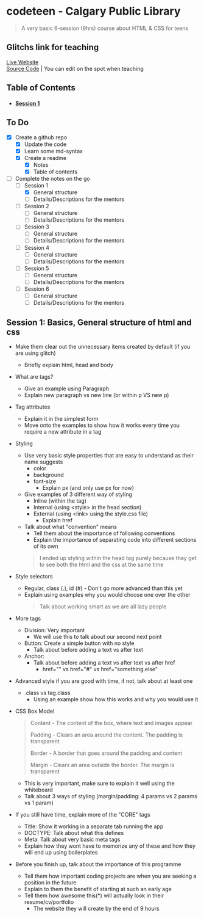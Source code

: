 # codeteen - Calgary Public Library
> A very basic 6-session (9hrs) course about HTML &amp; CSS for teens

## Glitchs link for teaching
[Live Website](https://quick-jitterbug.glitch.me)  
[Source Code](https://glitch.com/~quick-jitterbug) | You can edit on the spot when teaching

## Table of Contents  
- #### [Session 1](#session-1-basics-general-structure-of-html-and-css)  


## To Do
- [x] Create a github repo
	-  [x] Update the code
	-  [x] Learn some md-syntax
	-  [x] Create a readme
		-  [x] Notes
		-  [x] Table of contents
- [ ] Complete the notes on the go
	- [ ] Session 1
		-  [x] General structure
		-  [ ] Details/Descriptions for the mentors
	- [ ] Session 2
		-  [ ] General structure
		-  [ ] Details/Descriptions for the mentors
	- [ ] Session 3
		-  [ ] General structure
		-  [ ] Details/Descriptions for the mentors
	- [ ] Session 4
		-  [ ] General structure
		-  [ ] Details/Descriptions for the mentors
	- [ ] Session 5
		-  [ ] General structure
		-  [ ] Details/Descriptions for the mentors
	- [ ] Session 6
		-  [ ] General structure
		-  [ ] Details/Descriptions for the mentors

## Session 1: Basics, General structure of html and css
- Make them clear out the unnecessary items created by default (if you are using glitch)
	- Briefly explain html, head and body 
- What are tags?
	- Give an example using Paragraph
	- Explain new paragraph vs new line (br within p VS new p)
- Tag attributes
	- Explain it in the simplest form
	- Move onto the examples to show how it works every time you require a new attribute in a tag
- Styling
	- Use very basic style properties that are easy to understand as their name suggests
		- color
		- background
		- font-size
			- Explain px (and only use px for now)
	- Give examples of 3 different way of styling
		- Inline (within the tag)
		- Internal (using \<style> in the head section)
		- External (using \<link> using the style.css file)
			- Explain href
	- Talk about what "convention" means
		- Tell them about the importance of following conventions
		- Explain the importance of separating code into different sections of its own
		> I ended up styling within the head tag purely because they get to see both the html and the css at the same time
- Style selectors
	- Regular, class (.), id (#) - Don't go more advanced than this yet
	- Explain using examples why you would choose one over the other
		> Talk about working smart as we are all lazy people
- More tags
	- Division: Very important
		- We will use this to talk about our second next point
	- Button: Create a simple button with no style
		- Talk about before adding a text vs after text
	- Anchor:
		- Talk about before adding a text vs after text vs after href
			- href="" vs href="#" vs href="something.else"
- Advanced style if you are good with time, if not, talk about at least one
	- .class vs tag.class
		- Using an example show how this works and why you would use it
- CSS Box Model
	> Content - The content of the box, where text and images appear
	> 
	> Padding - Clears an area around the content. The padding is transparent
	> 
	> Border - A border that goes around the padding and content
	> 
	> Margin - Clears an area outside the border. The margin is transparent
	
	- This is very important, make sure to explain it well using the whiteboard
	- Talk about 3 ways of styling (margin/padding: 4 params vs 2 params vs 1 param)
- If you still have time, explain more of the "CORE" tags
	- Title: Show it working in a separate tab running the app
	- DOCTYPE: Talk about what this defines
	- Meta: Talk about very basic meta tags
	- Explain how they wont have to memorize any of these and how they will end up using boilerplates
- Before you finish up, talk about the importance of this programme
	- Tell them how important coding projects are when you are seeking a position in the future
	- Explain to them the benefit of starting at such an early age
	- Tell them how awesome this(*) will actually look in their resume/cv/portfolio
		- The website they will create by the end of 9 hours

